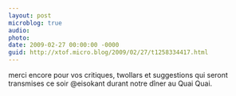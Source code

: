 ```yaml
---
layout: post
microblog: true
audio: 
photo: 
date: 2009-02-27 00:00:00 -0000
guid: http://xtof.micro.blog/2009/02/27/t1258334417.html
---
```

merci encore pour vos critiques, twollars et suggestions qui seront transmises ce soir @eisokant durant notre dîner au Quai Quai.
